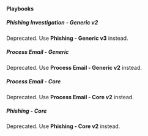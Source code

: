 
#### Playbooks
##### Phishing Investigation - Generic v2
Deprecated. Use **Phishing - Generic v3** instead.
##### Process Email - Generic
Deprecated. Use **Process Email - Generic v2** instead.
##### Process Email - Core
Deprecated. Use **Process Email - Core v2** instead.
##### Phishing - Core
Deprecated. Use **Phishing - Core v2** instead.
